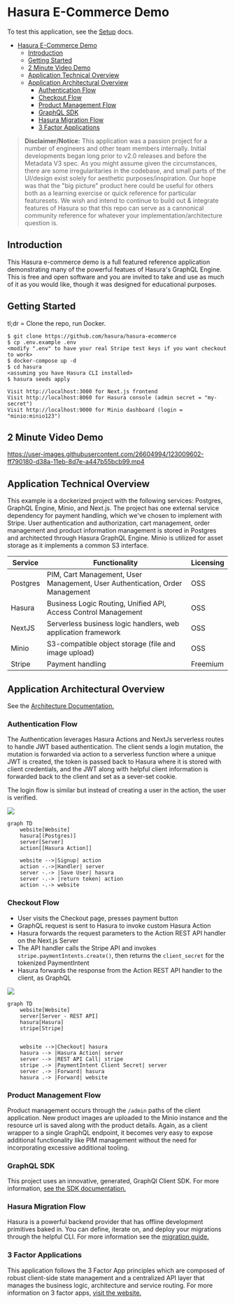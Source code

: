 # Hasura E-Commerce Demo

To test this application, see the [Setup](Setup.md) docs.
<!-- vscode-markdown-toc -->

- [Hasura E-Commerce Demo](#hasura-e-commerce-demo)
  - [Introduction](#introduction)
  - [Getting Started](#getting-started)
  - [2 Minute Video Demo](#2-minute-video-demo)
  - [Application Technical Overview](#application-technical-overview)
  - [Application Architectural Overview](#application-architectural-overview)
    - [Authentication Flow](#authentication-flow)
    - [Checkout Flow](#checkout-flow)
    - [Product Management Flow](#product-management-flow)
    - [GraphQL SDK](#graphql-sdk)
    - [Hasura Migration Flow](#hasura-migration-flow)
    - [3 Factor Applications](#3-factor-applications)

<!-- vscode-markdown-toc-config
	numbering=false
	autoSave=true
	/vscode-markdown-toc-config -->
<!-- /vscode-markdown-toc -->


> **Disclaimer/Notice:** This application was a passion project for a number of engineers and other team members internally. Initial developments began long prior to v2.0 releases and before the Metadata V3 spec. As you might assume given the circumstances, there are some irregularitaries in the codebase, and small parts of the UI/design exist solely for aesthetic purposes/inspiration. Our hope was that the "big picture" product here could be useful for others both as a learning exercise or quick reference for particular featuresets. We wish and intend to continue to build out & integrate features of Hasura so that this repo can serve as a cannonical community reference for whatever your implementation/architecture question is.

## Introduction

This Hasura e-commerce demo is a full featured reference application demonstrating many of the powerful featues of Hasura's GraphQL Engine. This is free and open software and you are invited to take and use as much of it as you would like, though it was designed for educational purposes.


## Getting Started

tl;dr = Clone the repo, run Docker.

```sh-session
$ git clone https://github.com/hasura/hasura-ecommerce
$ cp .env.example .env
<modify ".env" to have your real Stripe test keys if you want checkout to work>
$ docker-compose up -d
$ cd hasura
<assuming you have Hasura CLI installed>
$ hasura seeds apply 

Visit http://localhost:3000 for Next.js frontend
Visit http://localhost:8060 for Hasura console (admin secret = "my-secret")
Visit http://localhost:9000 for Minio dashboard (login = "minio:minio123")
```


## 2 Minute Video Demo

https://user-images.githubusercontent.com/26604994/123009602-ff790180-d38a-11eb-8d7e-a447b55bcb99.mp4

## Application Technical Overview
This example is a dockerized project with the following services: Postgres, GraphQL Engine, Minio, and Next.js. The project has one external service dependency for payment handling, which we've chosen to implement with Stripe. User authentication and authorization, cart management, order management and product information management is stored in Postgres and architected through Hasura GraphQL Engine. Minio is utilized for asset storage as it implements a common S3 interface.

| Service  | Functionality                                                                | Licensing |
| -------- | ---------------------------------------------------------------------------- | --------- |
| Postgres | PIM, Cart Management, User Management, User Authentication, Order Management | OSS       |
| Hasura   | Business Logic Routing, Unified API, Access Control Management               | OSS       |
| NextJS   | Serverless business logic handlers, web application framework                | OSS       |
| Minio    | S3-compatible object storage (file and image upload)                         | OSS       |
| Stripe   | Payment handling                                                             | Freemium  |



## Application Architectural Overview
See the [Architecture Documentation.](Architecture.md)

### Authentication Flow

The Authentication leverages Hasura Actions and NextJs serverless routes to handle JWT based authentication. The client sends a login mutation, the mutation is forwarded via action to a serverless function where a unique JWT is created, the token is passed back to Hasura where it is stored with client credentials, and the JWT along with helpful client information is forwarded back to the client and set as a sever-set cookie.

The login flow is similar but instead of creating a user in the action, the user is verified.

[![](https://mermaid.ink/img/eyJjb2RlIjoiZ3JhcGggVERcbiAgICB3ZWJzaXRlW1dlYnNpdGVdXG4gICAgaGFzdXJhWyhQb3N0Z3JlcyldXG4gICAgc2VydmVyW1NlcnZlcl1cbiAgICBhY3Rpb25bW0hhc3VyYSBBY3Rpb25dXVxuICAgIFxuICAgIHdlYnNpdGUgLS0-fFNpZ251cHwgYWN0aW9uXG4gICAgYWN0aW9uIC0uLT58SGFuZGxlcnwgc2VydmVyXG4gICAgc2VydmVyIC0uLT4gfFNhdmUgVXNlcnwgaGFzdXJhXG4gICAgc2VydmVyIC0uLT4gfHJldHVybiB0b2tlbnwgYWN0aW9uXG4gICAgYWN0aW9uIC0uLT4gd2Vic2l0ZSIsIm1lcm1haWQiOnsidGhlbWUiOiJkZWZhdWx0In0sInVwZGF0ZUVkaXRvciI6ZmFsc2V9)](https://mermaid-js.github.io/mermaid-live-editor/#/edit/eyJjb2RlIjoiZ3JhcGggVERcbiAgICB3ZWJzaXRlW1dlYnNpdGVdXG4gICAgaGFzdXJhWyhQb3N0Z3JlcyldXG4gICAgc2VydmVyW1NlcnZlcl1cbiAgICBhY3Rpb25bW0hhc3VyYSBBY3Rpb25dXVxuICAgIFxuICAgIHdlYnNpdGUgLS0-fFNpZ251cHwgYWN0aW9uXG4gICAgYWN0aW9uIC0uLT58SGFuZGxlcnwgc2VydmVyXG4gICAgc2VydmVyIC0uLT4gfFNhdmUgVXNlcnwgaGFzdXJhXG4gICAgc2VydmVyIC0uLT4gfHJldHVybiB0b2tlbnwgYWN0aW9uXG4gICAgYWN0aW9uIC0uLT4gd2Vic2l0ZSIsIm1lcm1haWQiOnsidGhlbWUiOiJkZWZhdWx0In0sInVwZGF0ZUVkaXRvciI6ZmFsc2V9)
```mermaid
graph TD
    website[Website]
    hasura[(Postgres)]
    server[Server]
    action[[Hasura Action]]
    
    website -->|Signup| action
    action -.->|Handler| server
    server -.-> |Save User| hasura
    server -.-> |return token| action
    action -.-> website
```

### Checkout Flow

- User visits the Checkout page, presses payment button
- GraphQL request is sent to Hasura to invoke custom Hasura Action
- Hasura forwards the request parameters to the Action REST API handler on the Next.js Server
- The API handler calls the Stripe API and invokes `stripe.paymentIntents.create()`, then returns the `client_secret` for the tokenized PaymentIntent
- Hasura forwards the response from the Action REST API handler to the client, as GraphQL

[![](https://mermaid.ink/img/eyJjb2RlIjoiZ3JhcGggVERcbiAgICB3ZWJzaXRlW1dlYnNpdGVdXG4gICAgc2VydmVyW1NlcnZlciAtIFJFU1QgQVBJXVxuICAgIGhhc3VyYVtIYXN1cmFdXG4gICAgc3RyaXBlW1N0cmlwZV1cblxuICAgIFxuICAgIHdlYnNpdGUgLS0-fENoZWNrb3V0fCBoYXN1cmFcbiAgICBoYXN1cmEgLS0-IHxIYXN1cmEgQWN0aW9ufCBzZXJ2ZXJcbiAgICBzZXJ2ZXIgLS0-IHxSRVNUIEFQSSBDYWxsfCBzdHJpcGVcbiAgICBzdHJpcGUgLi0-IHxQYXltZW50SW50ZW50IENsaWVudCBTZWNyZXR8IHNlcnZlclxuICAgIHNlcnZlciAuLT4gfEZvcndhcmR8IGhhc3VyYVxuICAgIGhhc3VyYSAuLT4gfEZvcndhcmR8IHdlYnNpdGUiLCJtZXJtYWlkIjp7InRoZW1lIjoiZGVmYXVsdCJ9LCJ1cGRhdGVFZGl0b3IiOmZhbHNlfQ)](https://mermaid-js.github.io/mermaid-live-editor/#/edit/eyJjb2RlIjoiZ3JhcGggVERcbiAgICB3ZWJzaXRlW1dlYnNpdGVdXG4gICAgc2VydmVyW1NlcnZlciAtIFJFU1QgQVBJXVxuICAgIGhhc3VyYVtIYXN1cmFdXG4gICAgc3RyaXBlW1N0cmlwZV1cblxuICAgIFxuICAgIHdlYnNpdGUgLS0-fENoZWNrb3V0fCBoYXN1cmFcbiAgICBoYXN1cmEgLS0-IHxIYXN1cmEgQWN0aW9ufCBzZXJ2ZXJcbiAgICBzZXJ2ZXIgLS0-IHxSRVNUIEFQSSBDYWxsfCBzdHJpcGVcbiAgICBzdHJpcGUgLi0-IHxQYXltZW50SW50ZW50IENsaWVudCBTZWNyZXR8IHNlcnZlclxuICAgIHNlcnZlciAuLT4gfEZvcndhcmR8IGhhc3VyYVxuICAgIGhhc3VyYSAuLT4gfEZvcndhcmR8IHdlYnNpdGUiLCJtZXJtYWlkIjp7InRoZW1lIjoiZGVmYXVsdCJ9LCJ1cGRhdGVFZGl0b3IiOmZhbHNlfQ)
```mermaid
graph TD
    website[Website]
    server[Server - REST API]
    hasura[Hasura]
    stripe[Stripe]

    
    website -->|Checkout| hasura
    hasura --> |Hasura Action| server
    server --> |REST API Call| stripe
    stripe .-> |PaymentIntent Client Secret| server
    server .-> |Forward| hasura
    hasura .-> |Forward| website
```


### Product Management Flow
Product management occurs through the `/admin` paths of the client application. New product images are uploaded to the Minio instance and the resource url is saved along with the product details. Again, as a client wrapper to a single GraphQL endpoint, it becomes very easy to expose additional functionality like PIM management without the need for incorporating excessive additional tooling.

### GraphQL SDK
This project uses an innovative, generated, GraphQl Client SDK. For more information, [see the SDK documentation.](www/utils/FluidGraphQL.md)

### Hasura Migration Flow
Hasura is a powerful backend provider that has offline development primitives baked in. You can define, iterate on, and deploy your migrations through the helpful CLI. For more information see the [migration guide.](hasura/README.md)

### 3 Factor Applications

This application follows the 3 Factor App principles which are composed of robust client-side state management and a centralized API layer that manages the business logic, architecture and service routing. For more information on 3 factor apps, [visit the website.](https://3factor.app/)

